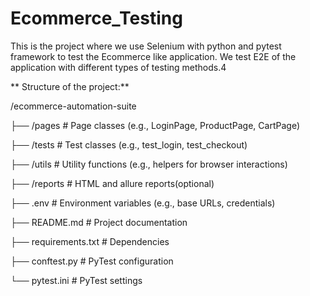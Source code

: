 # Ecommerce_Testing

This is the project where we use Selenium with python and pytest framework to test the Ecommerce like application. We test E2E of the application with different types of testing methods.4


**
Structure of the project:**



/ecommerce-automation-suite

├── /pages               # Page classes (e.g., LoginPage, ProductPage, CartPage)

├── /tests               # Test classes (e.g., test_login, test_checkout)

├── /utils               # Utility functions (e.g., helpers for browser interactions)

├── /reports             # HTML and allure reports(optional)

├── .env                 # Environment variables (e.g., base URLs, credentials)

├── README.md            # Project documentation

├── requirements.txt     # Dependencies

├── conftest.py          # PyTest configuration

└── pytest.ini           # PyTest settings




